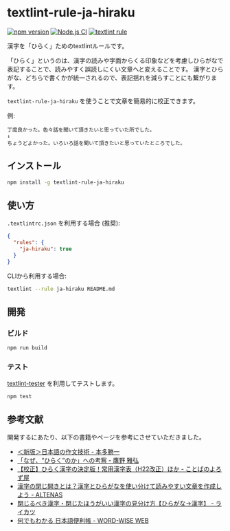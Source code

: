 # textlint-rule-ja-hiraku

[![npm version](https://badge.fury.io/js/textlint-rule-ja-hiraku.svg)](https://badge.fury.io/js/textlint-rule-ja-hiraku)
[![Node.js CI](https://github.com/akiomik/textlint-rule-ja-hiraku/actions/workflows/ci.yml/badge.svg)](https://github.com/akiomik/textlint-rule-ja-hiraku/actions/workflows/ci.yml)
[![textlint rule](https://img.shields.io/badge/textlint-fixable-green.svg?style=social)](https://textlint.github.io/) 

漢字を「ひらく」ためのtextlintルールです。

「ひらく」というのは、漢字の読みや字面からくる印象などを考慮しひらがなで表記することで、読みやすく誤読しにくい文章へと変えることです。
漢字とひらがな、どちらで書くかが統一されるので、表記揺れを減らすことにも繋がります。

`textlint-rule-ja-hiraku` を使うことで文章を簡易的に校正できます。

例:

```
丁度良かった。色々話を聞いて頂きたいと思っていた所でした。
↓
ちょうどよかった。いろいろ話を聞いて頂きたいと思っていたところでした。
```

## インストール

```bash
npm install -g textlint-rule-ja-hiraku
```

## 使い方

`.textlintrc.json` を利用する場合 (推奨):

```json
{
  "rules": {
    "ja-hiraku": true
  }
}
```

CLIから利用する場合:

```bash
textlint --rule ja-hiraku README.md
```

## 開発

### ビルド

```bash
npm run build
```

### テスト

[textlint-tester](https://github.com/textlint/textlint-tester) を利用してテストします。

```bash
npm test
```

## 参考文献

開発するにあたり、以下の書籍やページを参考にさせていただきました。

- [＜新版＞日本語の作文技術 - 本多勝一](https://publications.asahi.com/ecs/detail/?item_id=17593)
- [「なぜ、“ひらく”のか」への考察 - 鷹野 雅弘](https://note.com/swwwitch/n/n105a095c0687)
- [【校正】ひらく漢字の決定版！常用漢字表（H22改正）ほか - ことばのよろず屋](https://kotobanoyorozuya.com/hiraku-ichiran/)
- [漢字の閉じ開きとは？漢字とひらがなを使い分けて読みやすい文章を作成しよう - ALTENAS](https://altenas.jp/blog/chinese-characters-close-up-or-open)
- [閉じるべき漢字・閉じたほうがいい漢字の見分け方【ひらがな→漢字】 - ライカツ](https://lifelikewriter.com/hiragana-kanji-rules/)
- [何でもわかる 日本語便利帳 - WORD-WISE WEB](https://dictionary.sanseido-publ.co.jp/dict/ssd36029)
